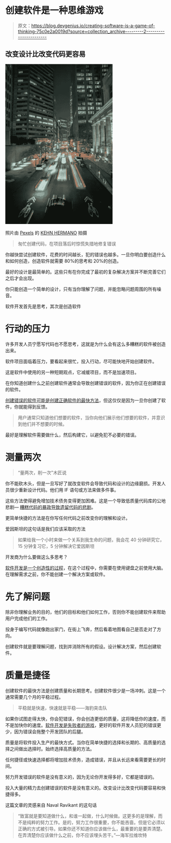 # 创建软件是一种思维游戏

> 原文：<https://blog.devgenius.io/creating-software-is-a-game-of-thinking-75c0e2a0019d?source=collection_archive---------2----------------------->

## 改变设计比改变代码更容易

![](img/518789b2276418a0fa7181c648a136bf.png)

照片由 [Pexels](https://www.pexels.com/photo/cars-on-road-in-city-during-night-time-3849167/?utm_content=attributionCopyText&utm_medium=referral&utm_source=pexels) 的 [KEHN HERMANO](https://www.pexels.com/@brotherkehn?utm_content=attributionCopyText&utm_medium=referral&utm_source=pexels) 拍摄

> 匆忙创建代码，在项目落后时惊慌失措地修复错误

你越快尝试创建软件，花费的时间越长，犯的错误也越多。一旦你明白要创造什么和如何创造，创造软件就需要 80%的思考和 20%的创造。

最好的设计是最简单的。这些只有在你完成了最初的复杂解决方案并不断完善它们之后才会出现。

你只能创造一个简单的设计，只有当你理解了问题，并能忽略问题周围的所有噪音。

软件开发首先是思考，其次是创造软件

# 行动的压力

许多开发人员宁愿写代码也不愿思考，这就是为什么会有这么多糟糕的软件被创造出来。

软件项目面临着压力，要看起来很忙，投入行动，尽可能快地开始创建软件。

这是软件中使用的另一种短期观点，它减缓项目，而不是加速项目。

在你知道创建什么之前创建软件通常会导致创建错误的软件，因为你正在创建错误的软件。

[创建错误的软件可能是创建正确软件的最快方法](/creating-the-wrong-software-can-be-fastest-way-to-create-the-right-software-95df7c90979c)，但这仅仅是因为一旦你创建了软件，你就能得到反馈。

> 用户通常只知道他们想要的软件，当你向他们展示他们想要的软件，并意识到他们并不想要的时候。

最好是理解软件需要做什么，然后构建它，以避免犯不必要的错误。

# 测量两次

> “量两次，削一次”木匠说

你不能砍木头，但是一旦写好了就改变软件会导致代码和设计的边缘磨损。开发人员很少重新设计代码。他们用 IF 语句或方法来做多件事。

这些方法使得避免增加技术债务变得更加困难。这是一个导致低质量代码库的公地悲剧— [糟糕代码的暴政导致遗留代码的悲剧](https://thehosk.medium.com/the-tyranny-of-bad-code-leads-to-the-tragedy-of-legacy-code-2b91818aedd8)。

更简单快捷的方法是在你写任何代码之前改变你的理解和设计。

爱因斯坦的这句话是我们应该采取的方法

> 如果给我一个小时来做一个关系到我生命的问题，我会花 40 分钟研究它，15 分钟复习它，5 分钟解决它爱因斯坦

开发商为什么要做这么多思考？

[软件开发是一个创造性的过程](/software-development-is-a-creative-process-an-original-masterpiece-not-a-paint-by-numbers-1700e05e6d7b)，在这个过程中，你需要在使用键盘之前使用大脑。在理解需求之前，你不能创建一个解决方案或软件。

# 先了解问题

除非你理解业务的目的，他们的目标和他们如何工作，否则你不能创建软件来帮助用户完成他们的工作。

投身于编写代码就像跑出家门，在街上飞奔，然后看着地图看自己是否走对了方向。

创建软件就是要理解问题，找到并消除所有的假设。设计解决方案，然后创建软件。

# 质量是捷径

创建软件的最快方法是创建质量和长期思考。创建软件很少是一场冲刺。这是一个通常需要几个月的平稳过程。

> 平稳就是快速，快速就是平稳——海豹突击队

如果你试图走得太快，你会犯错误，你会创造更低的质量，这将降低你的速度，而不是加快你的速度。[软件开发是失败者的游戏](https://thehosk.medium.com/software-development-is-a-losers-game-fc68bb30d7eb)，更好的软件开发人员犯的错误更少，因为错误会拖整个开发团队的后腿。

质量是将软件投入生产的最快方式。当你在简单快捷的选择和长期的、高质量的选择之间做出选择时。始终选择高质量的方法。

任何捷径或快速选择都将增加技术债务，造成错误，并且从长远来看需要更长的时间。

努力开发错误的软件是没有意义的，因为无论你开发得多好，它都是错误的。

投入大量的精力去创建错误的软件是没有意义的。改变设计比改变代码要容易和快捷得多。

这篇文章的灵感来自 Naval Ravikant 的这句话

> “致富就是要知道做什么，和谁一起做，什么时候做。这更多的是理解，而不是纯粹的努力工作。是的，努力工作很重要，你不能吝啬。但是它必须以正确的方式被引导。如果你还不知道你应该做什么，最重要的是要弄清楚。在弄清楚你应该做什么之前，你不应该埋头苦干。”—海军拉维坎特